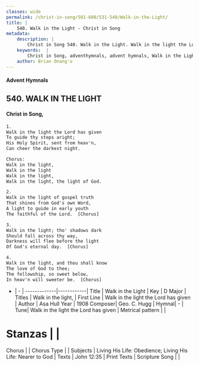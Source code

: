 ```yaml
---
classes: wide
permalink: /christ-in-song/501-600/531-540/Walk-in-the-Light/
title: |
    540. Walk in the Light - Christ in Song
metadata:
    description: |
        Christ in Song 540. Walk in the Light. Walk in the light the Lord has given To guide thy steps aright; His Holy Spirit, sent from heav'n, Can cheer the darkest night. Chorus: Walk in the light, Walk in the light Walk in the light, Walk in the light, the light of God.
    keywords:  |
        Christ in Song, adventhymnals, advent hymnals, Walk in the Light, Walk in the light the Lord has given. Walk in the light,
    author: Brian Onang'o
---
```


#### Advent Hymnals
## 540. WALK IN THE LIGHT
####  Christ in Song,

```txt
1.
Walk in the light the Lord has given
To guide thy steps aright;
His Holy Spirit, sent from heav'n,
Can cheer the darkest night.

Chorus:
Walk in the light,
Walk in the light
Walk in the light,
Walk in the light, the light of God.

2.
Walk in the light of gospel truth
That shines from God's own Word,
A light to guide in early youth
The faithful of the Lord.  [Chorus]

3.
Walk in the light; tho' shadows dark
Should fall across thy way,
Darkness will flee before the light
Of God's eternal day.  [Chorus]

4.
Walk in the light, and thou shall know
The love of God to thee;
The fellowship, so sweet below,
In heav'n will sweeter be.  [Chorus]

```

- |   -  |
-------------|------------|
Title | Walk in the Light |
Key | D Major |
Titles | Walk in the light, |
First Line | Walk in the light the Lord has given |
Author | Asa Hull
Year | 1908
Composer| Geo. C. Hugg |
Hymnal|  - |
Tune| Walk in the light the Lord has given |
Metrical pattern | |
# Stanzas |  |
Chorus |  |
Chorus Type |  |
Subjects | Living His Life: Obedience; Living His Life: Nearer to God |
Texts | John 12:35 |
Print Texts | 
Scripture Song |  |
    
